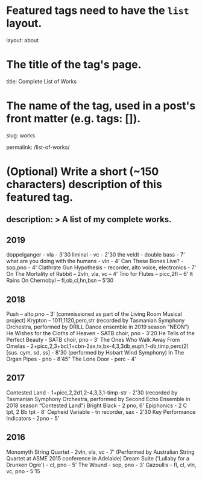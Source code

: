 # Featured tags need to have the `list` layout.
layout: about

# The title of the tag's page.
title: Complete List of Works

# The name of the tag, used in a post's front matter (e.g. tags: [<slug>]).
slug: works

permalink: /list-of-works/

# (Optional) Write a short (~150 characters) description of this featured tag.
description: >
  A list of my complete works.
---


## 2019

doppelganger - vla - 3'30
liminal - vc - 2'30
the veldt - double bass - 7'
what are you doing with the humans - vln - 4'
Can These Bones Live? - sop,pno - 4'
Clathrate Gun Hypothesis - recorder, alto voice, electronics - 7'
On The Mortality of Rabbit – 2vln, vla, vc – 4’
Trio for Flutes – picc,2fl – 6’
It Rains On Chernobyl – fl,ob,cl,hn,bsn – 5’30

## 2018

Push – alto,pno – 3’ (commissioned as part of the Living Room Musical project)
Krypton – 1011,1120,perc,str (recorded by Tasmanian Symphony Orchestra, performed by DRILL Dance ensemble in 2019 season “NEON”)
He Wishes for the Cloths of Heaven - SATB choir, pno - 3'20
He Tells of the Perfect Beauty - SATB choir, pno - 3'
The Ones Who Walk Away From Omelas - 2+picc,2,3+bcl,1+cbn-2ax,tx,bx-4,3,3db,euph,1-db,timp,perc(2)[sus. cym, sd, ss] - 8'30 (performed by Hobart Wind Symphony)
In The Organ Pipes - pno - 8'45"
The Lone Door - perc - 4'
## 2017

Contested Land - 1+picc,2,2d1,2-4,3,3,1-timp-str - 2'30 (recorded by Tasmanian Symphony Orchestra, performed by Second Echo Ensemble in 2018 season “Contested Land”)
Bright Black - 2 pno, 6'
Epiphonics - 2 C tpt, 2 Bb tpt - 8'
Cepheid Variable - tn recorder, sax - 2'30
Key Performance Indicators - 2pno - 5'
## 2016

Monomyth String Quartet - 2vln, vla, vc - 7' (Performed by Australian String Quartet at ASME 2015 conference in Adelaide)
Dream Suite ('Lullaby for a Drunken Ogre') - cl, pno - 5'
The Wound - sop, pno - 3'
Gazoullis - fl, cl, vln, vc, pno - 5'15
